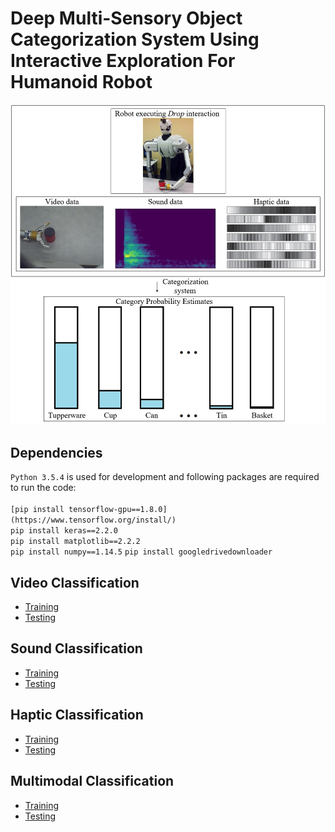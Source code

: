 # Deep Multi-Sensory Object Categorization System Using Interactive Exploration For Humanoid Robot

<img src="pics/System.jpg" alt="drawing" width="600px"/>

## Dependencies

`Python 3.5.4` is used for development and following packages are required to run the code:<br><br>
`[pip install tensorflow-gpu==1.8.0](https://www.tensorflow.org/install/)`<br>
`pip install keras==2.2.0`<br>
`pip install matplotlib==2.2.2`<br>
`pip install numpy==1.14.5`
`pip install googledrivedownloader`<br>

## Video Classification

- [Training](VideoNetworkTraining.ipynb)
- [Testing](VideoNetworkTesting.ipynb)

## Sound Classification

- [Training](SoundNetworkTraining.ipynb)
- [Testing](SoundNetworkTesting.ipynb)

## Haptic Classification

- [Training](HapticNetworkTraining.ipynb)
- [Testing](HapticNetworkTesting.ipynb)

## Multimodal Classification

- [Training](MultimodalNetworkTraining.ipynb)
- [Testing](MultimodalNetworkTesting.ipynb)
